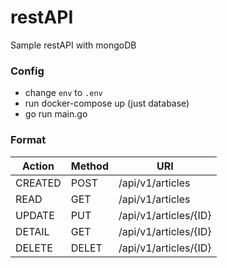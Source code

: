 # restAPI
Sample restAPI with mongoDB

### Config
- change `env` to `.env`
- run docker-compose up (just database)
- go run main.go

### Format

| Action | Method  | URI   |
|--------|---------|-------|
| CREATED | POST | /api/v1/articles |
| READ | GET | /api/v1/articles |
| UPDATE | PUT | /api/v1/articles/{ID} |
| DETAIL | GET | /api/v1/articles/{ID} |
| DELETE | DELET | /api/v1/articles/{ID} |
